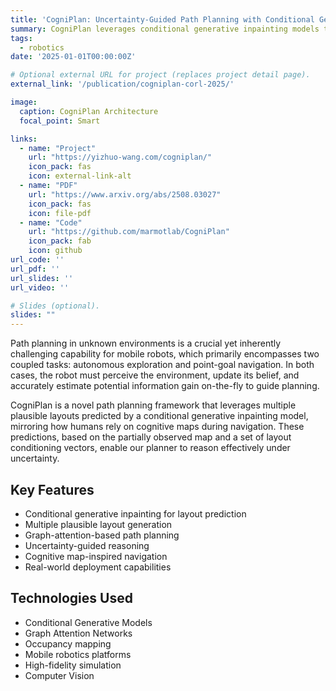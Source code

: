 ```yaml
---
title: 'CogniPlan: Uncertainty-Guided Path Planning with Conditional Generative Layout Prediction'
summary: CogniPlan leverages conditional generative inpainting models to predict multiple plausible layouts, mirroring human cognitive maps for uncertainty-guided path planning in unknown environments.
tags:
  - robotics
date: '2025-01-01T00:00:00Z'

# Optional external URL for project (replaces project detail page).
external_link: '/publication/cogniplan-corl-2025/'

image:
  caption: CogniPlan Architecture
  focal_point: Smart

links:
  - name: "Project"
    url: "https://yizhuo-wang.com/cogniplan/"
    icon_pack: fas
    icon: external-link-alt
  - name: "PDF"
    url: "https://www.arxiv.org/abs/2508.03027"
    icon_pack: fas
    icon: file-pdf
  - name: "Code"
    url: "https://github.com/marmotlab/CogniPlan"
    icon_pack: fab
    icon: github
url_code: ''
url_pdf: ''
url_slides: ''
url_video: ''

# Slides (optional).
slides: ""
---
```


Path planning in unknown environments is a crucial yet inherently challenging capability for mobile robots, which primarily encompasses two coupled tasks: autonomous exploration and point-goal navigation. In both cases, the robot must perceive the environment, update its belief, and accurately estimate potential information gain on-the-fly to guide planning. 

CogniPlan is a novel path planning framework that leverages multiple plausible layouts predicted by a conditional generative inpainting model, mirroring how humans rely on cognitive maps during navigation. These predictions, based on the partially observed map and a set of layout conditioning vectors, enable our planner to reason effectively under uncertainty.

## Key Features

- Conditional generative inpainting for layout prediction
- Multiple plausible layout generation
- Graph-attention-based path planning
- Uncertainty-guided reasoning
- Cognitive map-inspired navigation
- Real-world deployment capabilities

## Technologies Used

- Conditional Generative Models
- Graph Attention Networks
- Occupancy mapping
- Mobile robotics platforms
- High-fidelity simulation
- Computer Vision
